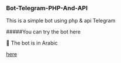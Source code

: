 ### Bot-Telegram-PHP-And-API

This is a simple bot using php & api Telegram

#####You can try  the bot  here

🔴 The bot is in Arabic

[here](https://t.me/Yes_everything_bot)
